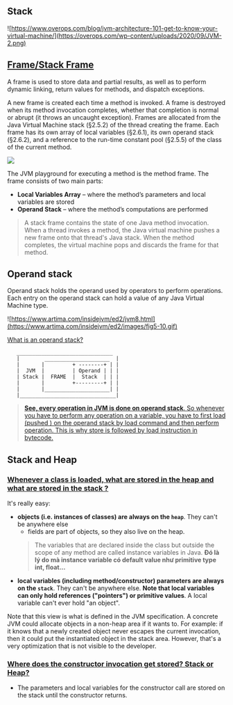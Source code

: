 ## Stack
![https://www.overops.com/blog/jvm-architecture-101-get-to-know-your-virtual-machine/](https://overops.com/wp-content/uploads/2020/09/JVM-2.png)

## [Frame/Stack Frame](https://docs.oracle.com/javase/specs/jvms/se11/html/jvms-2.html#jvms-2.6)
A frame is used to store data and partial results, as well as to perform
  dynamic linking, return values for methods, and dispatch
  exceptions.

A new frame is created each
  time a method is invoked. A frame is destroyed when its method
  invocation completes, whether that completion is normal or abrupt (it
  throws an uncaught exception). Frames are allocated from the Java Virtual Machine
  stack (§2.5.2) of the thread creating the
  frame. Each frame has its own array of local variables
  (§2.6.1), its own operand stack
  (§2.6.2), and a reference to the run-time
  constant pool (§2.5.5) of the class of the
  current method.
            
![](https://overops.com/wp-content/uploads/2020/09/FRAME-1.png)            

The JVM playground for executing a method is the method frame. The frame consists of two main parts:

- **Local Variables Array** – where the method’s parameters and local variables are stored
- **Operand Stack** – where the method’s computations are performed

> A stack frame contains the state of one Java method invocation. When a thread invokes a method, the Java virtual machine pushes a new frame onto that thread's Java stack. When the method completes, the virtual machine pops and discards the frame for that method.

## Operand stack

Operand stack holds the operand used by operators to perform operations. Each entry on the operand stack can hold a value of any Java Virtual Machine type.

![https://www.artima.com/insidejvm/ed2/jvm8.html](https://www.artima.com/insidejvm/ed2/images/fig5-10.gif)

[What is an operand stack?](https://stackoverflow.com/questions/24427056/what-is-an-operand-stack)

```
   _______________________________
   |        _____________________  |
   |       |         + --------+ | |
   |  JVM  |         | Operand | | | 
   | Stack |  FRAME  |  Stack  | | |
   |       |         +---------+ | |
   |       |_____________________| |
   |_______________________________|
```

> [**See, every operation in JVM is done on operand stack**. So whenever you have to perform any operation on a variable, you have to first load (pushed ) on the operand stack by load command and then perform operation. This is why store is followed by load instruction in bytecode.](https://stackoverflow.com/questions/42779752/why-does-java-bytecode-store-often-followed-by-load)

## Stack and Heap

### [Whenever a class is loaded, what are stored in the heap and what are stored in the stack ?](https://stackoverflow.com/questions/2826222/jvm-heap-and-stack/7597480#7597480)

It's really easy:

- **objects (i.e. instances of classes) are always on the `heap`**. They can't be anywhere else
  - fields are part of objects, so they also live on the heap.
  > The variables that are declared inside the class but outside the scope of any method are called instance variables in Java. **Đó là lý do mà instance variable có default value như primitive type int, float...**
- **local variables (including method/constructor) parameters are always on the `stack`**. They can't be anywhere else.
**Note that local variables can only hold references ("pointers") or primitive values**. A local variable can't ever hold "an object".

Note that this view is what is defined in the JVM specification. A concrete JVM could allocate objects in a non-heap area if it wants to. For example: if it knows that a newly created object never escapes the current invocation, then it could put the instantiated object in the stack area. However, that's a very optimization that is not visible to the developer.

### [Where does the constructor invocation get stored? Stack or Heap?](https://stackoverflow.com/questions/39805105/where-does-the-constructor-invocation-get-stored-stack-or-heap)

- The parameters and local variables for the constructor call are stored on the stack until the constructor returns.
